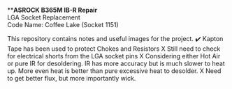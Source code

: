 ****ASROCK B365M IB-R Repair** <br />
LGA Socket Replacement <br />
Code Name: Coffee Lake (Socket 1151)

This repository contains notes and useful images for the project. 
✔️ Kapton Tape has been used to protect Chokes and Resistors
X Still need to check for electrical shorts from the LGA socket pins
X Considering either Hot Air or pure IR for desoldering. IR has more accuracy but is much slower to heat up. More even heat is better than pure excessive heat to desolder. 
X Need to get better flux, but more importantly wick. 
